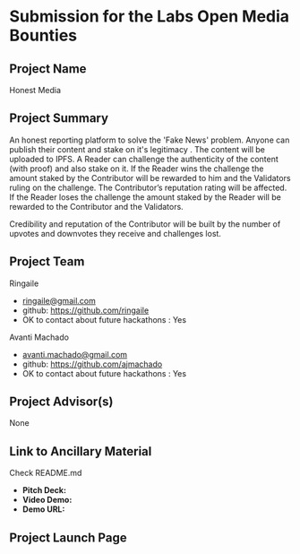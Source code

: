 # Submission for the Labs Open Media Bounties

## Project Name
Honest Media

## Project Summary
An honest reporting platform to solve the 'Fake News' problem. Anyone can publish their content and stake on it's legitimacy . The content will be uploaded to IPFS. A Reader can challenge the authenticity of the content (with proof) and also stake on it. If the Reader wins the challenge the amount staked by the Contributor will be rewarded to him and the Validators ruling on the challenge. The Contributor’s reputation rating will be affected. If the Reader loses the challenge the amount staked by the Reader will be rewarded to the Contributor and the Validators.

Credibility and reputation of the Contributor will be built by the number of upvotes and downvotes they receive and challenges lost. 

## Project Team
Ringaile
* ringaile@gmail.com
* github: https://github.com/ringaile
* OK to contact about future hackathons : Yes


Avanti Machado    
* avanti.machado@gmail.com
* github: https://github.com/ajmachado
* OK to contact about future hackathons : Yes

## Project Advisor(s)
None

## Link to Ancillary Material
Check README.md

- **Pitch Deck:**
- **Video Demo:**
- **Demo URL:**

## Project Launch Page

